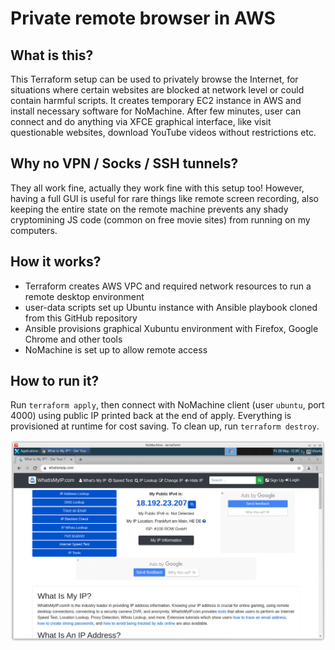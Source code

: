 # Private remote browser in AWS

## What is this?

This Terraform setup can be used to privately browse the Internet, for situations where certain websites are blocked at network level or could contain harmful scripts. It creates temporary EC2 instance in AWS and install necessary software for NoMachine. After few minutes, user can connect and do anything via XFCE graphical interface, like visit questionable websites, download YouTube videos without restrictions etc.

## Why no VPN / Socks / SSH tunnels?

They all work fine, actually they work fine with this setup too! However, having a full GUI is useful for rare things like remote screen recording, also keeping the entire state on the remote machine prevents any shady cryptomining JS code (common on free movie sites) from running on my computers.

## How it works?

* Terraform creates AWS VPC and required network resources to run a remote desktop environment
* user-data scripts set up Ubuntu instance with Ansible playbook cloned from this GitHub repository
* Ansible provisions graphical Xubuntu environment with Firefox, Google Chrome and other tools
* NoMachine is set up to allow remote access

## How to run it?

Run `terraform apply`, then connect with NoMachine client (user `ubuntu`, port 4000) using public IP printed back at the end of apply. Everything is provisioned at runtime for cost saving. To clean up, run `terraform destroy`.

![Screenshot 1](screenshot.png)
